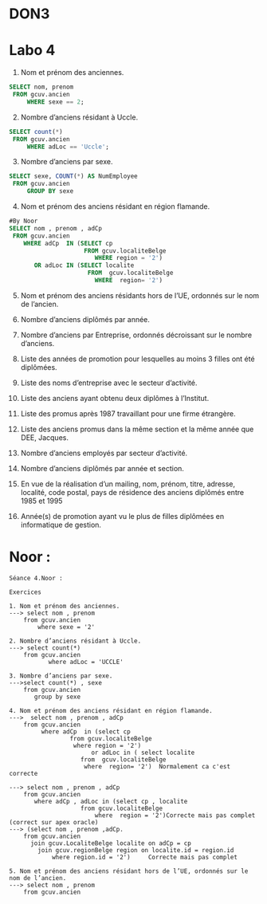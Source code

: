 # DON3

# Labo 4

1. Nom et prénom des anciennes.
```sql
SELECT nom, prenom
 FROM gcuv.ancien
     WHERE sexe == 2;
```
2. Nombre d’anciens résidant à Uccle.
```sql
SELECT count(*)
 FROM gcuv.ancien
     WHERE adLoc == 'Uccle';
```
3. Nombre d’anciens par sexe.
```sql
SELECT sexe, COUNT(*) AS NumEmployee
 FROM gcuv.ancien
     GROUP BY sexe
```
4. Nom et prénom des anciens résidant en région flamande.
```sql
#By Noor
SELECT nom , prenom , adCp
 FROM gcuv.ancien
    WHERE adCp  IN (SELECT cp 
		             FROM gcuv.localiteBelge
		                WHERE region = '2') 
       OR adLoc IN (SELECT localite 
	                  FROM  gcuv.localiteBelge
			            WHERE  region= '2')
```
5. Nom et prénom des anciens résidants hors de l’UE, ordonnés sur le nom de l’ancien.

6. Nombre d’anciens diplômés par année.
7. Nombre d’anciens par Entreprise, ordonnés décroissant sur le nombre d’anciens.
8. Liste des années de promotion pour lesquelles au moins 3 filles ont été diplômées.
9. Liste des noms d’entreprise avec le secteur d’activité.
10. Liste des anciens ayant obtenu deux diplômes à l’Institut.
11. Liste des promus après 1987 travaillant pour une firme étrangère.
12. Liste des anciens promus dans la même section et la même année que DEE, Jacques.
13. Nombre d’anciens employés par secteur d’activité.
14. Nombre d’anciens diplômés par année et section.
15. En vue de la réalisation d’un mailing, nom, prénom, titre, adresse, localité, code postal,
pays de résidence des anciens diplômés entre 1985 et 1995
16. Année(s) de promotion ayant vu le plus de filles diplômées en informatique de gestion.

# Noor :
```
Séance 4.Noor :

Exercices 

1. Nom et prénom des anciennes.
---> select nom , prenom  
	from gcuv.ancien
	    where sexe = '2'

2. Nombre d’anciens résidant à Uccle.
---> select count(*)
	from gcuv.ancien 
           where adLoc = 'UCCLE'

3. Nombre d’anciens par sexe.
--->select count(*) , sexe
	from gcuv.ancien
	   group by sexe

4. Nom et prénom des anciens résidant en région flamande.
--->  select nom , prenom , adCp
	from gcuv.ancien
         where adCp  in (select cp 
		         from gcuv.localiteBelge
		          where region = '2') 
                       or adLoc in ( select localite 
					from  gcuv.localiteBelge
					 where  region= '2')  Normalement ca c'est correcte 

---> select nom , prenom , adCp
	from gcuv.ancien
	   where adCp , adLoc in (select cp , localite 
					from gcuv.localiteBelge
						where  region = '2')Correcte mais pas complet (correct sur apex oracle)
---> (select nom , prenom ,adCp.
	from gcuv.ancien
	  join gcuv.LocaliteBelge localite on adCp = cp
		join gcuv.regionBelge region on localite.id = region.id 
			where region.id = '2')     Correcte mais pas complet 

5. Nom et prénom des anciens résidant hors de l’UE, ordonnés sur le nom de l’ancien.
---> select nom , prenom 
	from gcuv.ancien
```